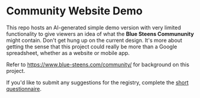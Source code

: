 # Community Website Demo
This repo hosts an AI-generated simple demo version with very limited functionality to give viewers an idea of what the **Blue Steens Commununity** might contain. Don't get hung up on the current design. It's more about getting the sense that this project could really be more than a Google spreadsheet, whether as a website or mobile app.

Refer to https://www.blue-steens.com/community/ for background on this project.

If you'd like to submit any suggestions for the registry, complete the [short questionnaire](https://forms.gle/FzpyBu7cZN8Pd3rKA).
